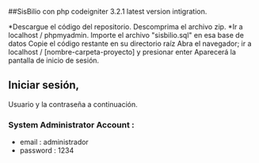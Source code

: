 
##SisBilio con php codeigniter 3.2.1 latest version intigration.

*Descargue el código del repositorio. Descomprima el archivo zip.
*Ir a localhost / phpmyadmin. Importe el archivo "sisbilio.sql" en esa base de datos
Copie el código restante en su directorio raíz Abra el navegador; ir a localhost / [nombre-carpeta-proyecto] y presionar enter
Aparecerá la pantalla de inicio de sesión.
## Iniciar sesión, 
Usuario y la contraseña a continuación.
### System Administrator Account : 
  * email : administrador 
  * password : 1234 
